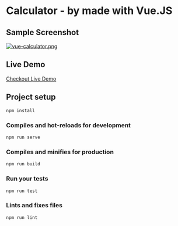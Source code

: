 # Calculator - by made with Vue.JS
## Sample Screenshot
[![vue-calculator.png](https://i.postimg.cc/BZh24gXB/Screen-Shot-2018-10-12-at-9-59-40-PM.png)](https://i.postimg.cc/BZh24gXB/Screen-Shot-2018-10-12-at-9-59-40-PM.png)

## Live Demo
[Checkout Live Demo](https://calculator-made-with-vue.herokuapp.com/)
## Project setup
```
npm install
```

### Compiles and hot-reloads for development
```
npm run serve
```

### Compiles and minifies for production
```
npm run build
```

### Run your tests
```
npm run test
```

### Lints and fixes files
```
npm run lint
```
